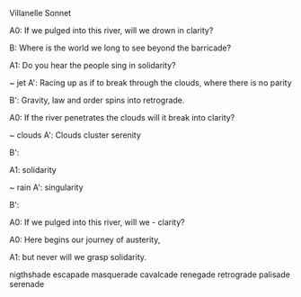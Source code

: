 Villanelle Sonnet

A0: If we pulged into this river, will we drown in clarity?

B: Where is the world we long to see beyond the barricade?

A1: Do you hear the people sing in solidarity?

~ jet
A': Racing up as if to break through the clouds, where there is no parity

B': Gravity, law and order spins into retrograde.

A0: If the river penetrates the clouds will it break into clarity?

~ clouds
A': Clouds cluster serenity

B':

A1: solidarity

~ rain
A': singularity

B':

A0: If we pulged into this river, will we - clarity?


A0: Here begins our journey of austerity,

A1: but never will we grasp solidarity.


nigthshade
escapade
masquerade
cavalcade
renegade
retrograde
palisade
serenade
